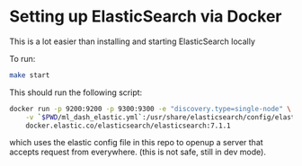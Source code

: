 # Setting up ElasticSearch via Docker

This is a lot easier than installing and starting ElasticSearch locally 

To run:

```bash
make start
```

This should run the following script:

```bash
docker run -p 9200:9200 -p 9300:9300 -e "discovery.type=single-node" \
	-v `$PWD/ml_dash_elastic.yml`:/usr/share/elasticsearch/config/elasticsearch.yml \
	docker.elastic.co/elasticsearch/elasticsearch:7.1.1
```
which uses the elastic config file in this repo to openup a server that accepts request from everywhere.
(this is not safe, still in dev mode).
